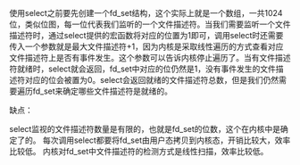 使用select之前要先创建一个fd_set结构，这个实际上就是一个数组，一共1024位，类似位图，每一位代表我们监听的一个文件描述符。当我们需要监听一个文件描述符时，通过select提供的宏函数将对应的位置为1即可，调用select时还需要传入一个参数就是最大文件描述符+1，因为内核是采取线性遍历的方式查看对应文件描述符上是否有事件发生。这个参数可以告诉内核停止遍历了。当有文件描述符就绪时，select就会返回，fd_set中对应的位仍然是1，没有事件发生的文件描述符对应的位会被置为0。select会返回就绪的文件描述符总数，但是我们仍然需要遍历fd_set来确定哪些文件描述符是就绪的。

缺点：

select监视的文件描述符数量是有限的，也就是fd_set的位数，这个在内核中是确定了的。
每次调用select都要将fd_set由用户态拷贝到内核态，开销比较大，效率比较低。
内核对fd_set中文件描述符的检测方式是线性扫描，效率比较低。